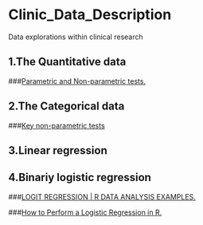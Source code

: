 # Clinic_Data_Description
Data explorations within clinical research
## 1.The Quantitative data
###[Parametric and Non-parametric tests.](https://www.healthknowledge.org.uk/public-health-textbook/research-methods/1b-statistical-methods/parametric-nonparametric-tests)


## 2.The Categorical data
###[Key non-parametric tests](chrome-extension://ikhdkkncnoglghljlkmcimlnlhkeamad/pdf-viewer/web/viewer.html?file=https%3A%2F%2Fwww.sheffield.ac.uk%2Fpolopoly_fs%2F1.579191!%2Ffile%2Fstcp-karadimitriou-normalR.pdf)

## 3.Linear regression

## 4.Binariy logistic regression
###[LOGIT REGRESSION | R DATA ANALYSIS EXAMPLES.](https://stats.idre.ucla.edu/r/dae/logit-regression/)

###[How to Perform a Logistic Regression in R.](https://datascienceplus.com/perform-logistic-regression-in-r/)

